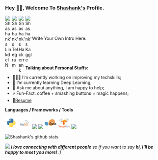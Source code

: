 ### Hey 👋🏽, Welcome To [Shashank's](https://github.com/Shashank-Mittal?tab=repositories) Profile.

<a href="https://www.linkedin.com/in/shashank-mittal-179073172/">
  <img align="left" alt="Shashank's LinkdeIN" width="22px" src="https://cdn.jsdelivr.net/npm/simple-icons@v3/icons/linkedin.svg" />
</a>
<a href="https://t.me/Shashank_Mittal">
  <img align="left" alt="Shashank's Telegram" width="22px" src="https://cdn.jsdelivr.net/npm/simple-icons@v3/icons/telegram.svg" />
</a>
<a href="https://www.hackerrank.com/shashank_mittal1">
  <img align="left" alt="Shashank's Hackerrank" width="22px" src="https://cdn.jsdelivr.net/npm/simple-icons@3.2.0/icons/hackerrank.svg" />
</a>
<a href="https://www.kaggle.com/mittalshashank05">
  <img align="left" alt="Shashank's Kaggle" width="22px" src="https://cdn.jsdelivr.net/npm/simple-icons@3.2.0/icons/kaggle.svg" />
</a>
<br><br>


<br>

Write Your Own Intro Here.

<br>
<br>
<br>

**Talking about Personal Stuffs:**

- 👨🏽‍💻 I’m currently working on improving my techskills;
- 🌱 I’m currently learning Deep Learning; 
- 💬 Ask me about anything, I am happy to help;
- ⚡️ Fun-Fact: coffee + smashing buttons = magic happens;
- 📝[Resume](#)

**Languages / Frameworks / Tools**  

<code><img height="40" src="https://raw.githubusercontent.com/github/explore/80688e429a7d4ef2fca1e82350fe8e3517d3494d/topics/python/python.png"></code>
<code><img height="40" src="https://raw.githubusercontent.com/github/explore/80688e429a7d4ef2fca1e82350fe8e3517d3494d/topics/mysql/mysql.png"></code>
<code><img height="40" src="https://upload.wikimedia.org/wikipedia/commons/3/38/Jupyter_logo.svg"></code>
<code><img height="40" src="https://upload.wikimedia.org/wikipedia/commons/e/ed/Pandas_logo.svg"></code>
<code><img height="40" src="https://raw.githubusercontent.com/github/explore/80688e429a7d4ef2fca1e82350fe8e3517d3494d/topics/scikit-learn/scikit-learn.png"></code>
<code><img height="40" src="https://raw.githubusercontent.com/github/explore/80688e429a7d4ef2fca1e82350fe8e3517d3494d/topics/tensorflow/tensorflow.png"></code>
<code><img height="40" src="https://upload.wikimedia.org/wikipedia/commons/a/ae/Keras_logo.svg"></code>


![Shashank's github stats](https://github-readme-stats.vercel.app/api?username=Shashank-Mittal&show_icons=true&hide_border=true)


<em><b><img src="https://media.giphy.com/media/LnQjpWaON8nhr21vNW/giphy.gif" width="25"> I love connecting with different people</b> so if you want to say <b>hi, I'll be happy to meet you more!</b> :)</em>


